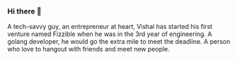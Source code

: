 ### Hi there 👋

A tech-savvy guy, an entrepreneur at heart, Vishal has started his first venture named Fizzible when he was in the 3rd year of engineering. A golang developer, he would go the extra mile to meet the deadline. A person who love to hangout with friends and meet new people.
